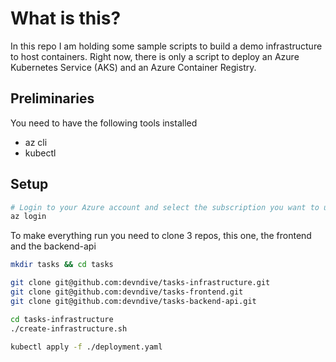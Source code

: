 # What is this?

In this repo I am holding some sample scripts to build a demo infrastructure to host containers. Right now, there is only a script to deploy an Azure Kubernetes Service (AKS) and an Azure Container Registry.

## Preliminaries
You need to have the following tools installed

- az cli
- kubectl

## Setup

```bash
# Login to your Azure account and select the subscription you want to use
az login
```

To make everything run you need to clone 3 repos, this one, the frontend and the backend-api

```bash
mkdir tasks && cd tasks

git clone git@github.com:devndive/tasks-infrastructure.git
git clone git@github.com:devndive/tasks-frontend.git
git clone git@github.com:devndive/tasks-backend-api.git

cd tasks-infrastructure
./create-infrastructure.sh

kubectl apply -f ./deployment.yaml
```
